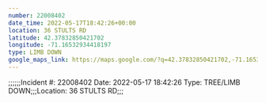 ```yaml
---
number: 22008402
date_time: 2022-05-17T18:42:26+00:00
location: 36 STULTS RD
latitude: 42.37832850421702
longitude: -71.16532934418197
type: LIMB DOWN
google_maps_link: https://maps.google.com/?q=42.37832850421702,-71.16532934418197
---
```


;;;;;;Incident #: 22008402   Date: 2022-05-17 18:42:26   Type: TREE/LIMB DOWN;;;Location: 36 STULTS RD;;;
